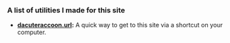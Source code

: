 ### A list of utilities I made for this site

- **[dacuteraccoon.url](./dacuteraccoon.url):** A quick way to get to this site via a shortcut on your computer.
